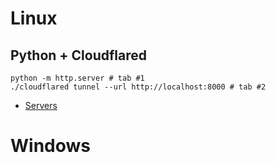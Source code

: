 # Linux
## Python + Cloudflared
```
python -m http.server # tab #1
./cloudflared tunnel --url http://localhost:8000 # tab #2
```
- [Servers](https://github.com/okazymyrov/piki/blob/master/servers.md)
# Windows
